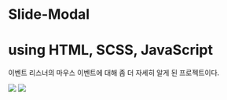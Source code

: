 # Slide-Modal

<h1>using HTML, SCSS, JavaScript</h1>

이벤트 리스너의 마우스 이벤트에 대해 좀 더 자세히 알게 된 프로젝트이다.

<img src="./img/readme1.jpg" />

<img src="./img/readme2.jpg" />

